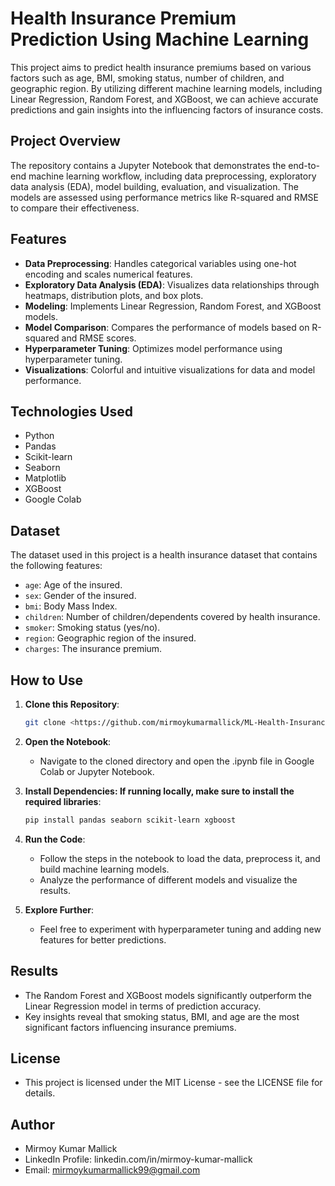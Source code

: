 # Health Insurance Premium Prediction Using Machine Learning

This project aims to predict health insurance premiums based on various factors such as age, BMI, smoking status, number of children, and geographic region. By utilizing different machine learning models, including Linear Regression, Random Forest, and XGBoost, we can achieve accurate predictions and gain insights into the influencing factors of insurance costs.

## Project Overview

The repository contains a Jupyter Notebook that demonstrates the end-to-end machine learning workflow, including data preprocessing, exploratory data analysis (EDA), model building, evaluation, and visualization. The models are assessed using performance metrics like R-squared and RMSE to compare their effectiveness.

## Features

- **Data Preprocessing**: Handles categorical variables using one-hot encoding and scales numerical features.
- **Exploratory Data Analysis (EDA)**: Visualizes data relationships through heatmaps, distribution plots, and box plots.
- **Modeling**: Implements Linear Regression, Random Forest, and XGBoost models.
- **Model Comparison**: Compares the performance of models based on R-squared and RMSE scores.
- **Hyperparameter Tuning**: Optimizes model performance using hyperparameter tuning.
- **Visualizations**: Colorful and intuitive visualizations for data and model performance.

## Technologies Used

- Python
- Pandas
- Scikit-learn
- Seaborn
- Matplotlib
- XGBoost
- Google Colab

## Dataset

The dataset used in this project is a health insurance dataset that contains the following features:
- `age`: Age of the insured.
- `sex`: Gender of the insured.
- `bmi`: Body Mass Index.
- `children`: Number of children/dependents covered by health insurance.
- `smoker`: Smoking status (yes/no).
- `region`: Geographic region of the insured.
- `charges`: The insurance premium.

## How to Use

1. **Clone this Repository**:
   ```bash
   git clone <https://github.com/mirmoykumarmallick/ML-Health-Insurance-Prediction>
2. **Open the Notebook**:
   - Navigate to the cloned directory and open the .ipynb file in Google Colab or Jupyter Notebook.
     
3. **Install Dependencies: If running locally, make sure to install the required libraries**:
   ```bash
   pip install pandas seaborn scikit-learn xgboost
   
4. **Run the Code**:
   - Follow the steps in the notebook to load the data, preprocess it, and build machine learning models.
   - Analyze the performance of different models and visualize the results.
     
5. **Explore Further**:
   - Feel free to experiment with hyperparameter tuning and adding new features for better predictions.
     
## Results
- The Random Forest and XGBoost models significantly outperform the Linear Regression model in terms of prediction accuracy.
- Key insights reveal that smoking status, BMI, and age are the most significant factors influencing insurance premiums.
  
## License
- This project is licensed under the MIT License - see the LICENSE file for details.
  
## Author
- Mirmoy Kumar Mallick
- LinkedIn Profile: linkedin.com/in/mirmoy-kumar-mallick
- Email: mirmoykumarmallick99@gmail.com
